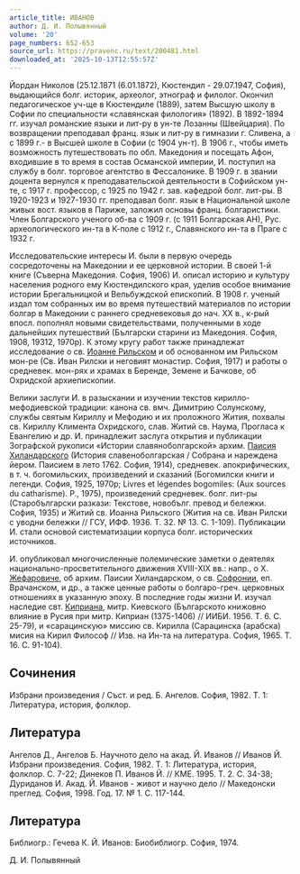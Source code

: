 ```yaml
---
article_title: ИВАНОВ
author: Д. И. Полывянный
volume: '20'
page_numbers: 652-653
source_url: https://pravenc.ru/text/200481.html
downloaded_at: '2025-10-13T12:55:57Z'
---
```


Йордан Николов (25.12.1871 (6.01.1872), Кюстендил - 29.07.1947, София), выдающийся болг. историк, археолог, этнограф и филолог. Окончил педагогическое уч-ще в Кюстендиле (1889), затем Высшую школу в Софии по специальности «славянская филология» (1892). В 1892-1894 гг. изучал романские языки и лит-ру в ун-те Лозанны (Швейцария). По возвращении преподавал франц. язык и лит-ру в гимназии г. Сливена, а с 1899 г.- в Высшей школе в Софии (с 1904 ун-т). В 1906 г., чтобы иметь возможность путешествовать по обл. Македония и посещать Афон, входившие в то время в состав Османской империи, И. поступил на службу в болг. торговое агентство в Фессалонике. В 1909 г. в звании доцента вернулся к преподавательской деятельности в Софийском ун-те, с 1917 г. профессор, с 1925 по 1942 г. зав. кафедрой болг. лит-ры. В 1920-1923 и 1927-1930 гг. преподавал болг. язык в Национальной школе живых вост. языков в Париже, заложил основы франц. болгаристики. Член Болгарского ученого об-ва с 1909 г. (с 1911 Болгарская АН), Рус. археологического ин-та в К-поле с 1912 г., Славянского ин-та в Праге с 1932 г.

Исследовательские интересы И. были в первую очередь сосредоточены на Македонии и ее церковной истории. В своей 1-й книге (Съверна Македония. София, 1906) И. описал историю и культуру населения родного ему Кюстендилского края, уделив особое внимание истории Брегальницкой и Вельбуждской епископий. В 1908 г. ученый издал том собранных им во время путешествий материалов по истории болгар в Македонии с раннего средневековья до нач. ХХ в., к-рый впосл. пополнял новыми свидетельствами, полученными в ходе дальнейших путешествий (Български старини из Македония. София, 1908, 19312, 1970р). К этому кругу работ также принадлежат исследование о св. [Иоанне Рильском](<https://pravenc.ru/text/Иоанне Рильском.html>) и об основанном им Рильском мон-ре (Св. Иван Рилски и неговият монастир. София, 1917) и работы о средневек. мон-рях и храмах в Беренде, Земене и Бачкове, об Охридской архиепископии.

Велики заслуги И. в разыскании и изучении текстов кирилло-мефодиевской традиции: канона св. вмч. Димитрию Солунскому, службы святым Кириллу и Мефодию и их проложного Жития, похвалы св. Кириллу Климента Охридского, слав. Житий св. Наума, Прогласа к Евангелию и др. И. принадлежит заслуга открытия и публикации Зографской рукописи «Истории славяноболгарской» архим. [Паисия Хиландарского](<https://pravenc.ru/text/Паисия Хиландарского.html>) (История славеноболгарская / Собрана и нареждена йером. Паисием в лето 1762. София, 1914), средневек. апокрифических, в т. ч. богомильских, произведений и сказаний (Богомилски книги и легенди. София, 1925, 1970р; Livres et légendеs bogomiles: (Aux sources du catharisme). P., 1975), произведений средневек. болг. лит-ры (Старобългарски разкази: Текстове, новобълг. превод и бележки. София, 1935) и Житий св. Иоанна Рильского (Жития на св. Иван Рилски с уводни бележки // ГСУ, ИФФ. 1936. Т. 32. № 13. С. 1-109). Публикации И. стали основой систематизации корпуса болг. исторических источников.

И. опубликовал многочисленные полемические заметки о деятелях национально-просветительного движения XVIII-XIX вв.: напр., о Х. [Жефаровиче](https://pravenc.ru/text/Жефаровиче.html), об архим. Паисии Хиландарском, о св. [Софронии](https://pravenc.ru/text/Софронии.html), еп. Врачанском, и др., а также ценные работы о болгаро-греч. церковных отношениях в указанную эпоху. В последние годы жизни И. изучал наследие свт. [Киприана](https://pravenc.ru/text/Киприан.html), митр. Киевского (Българското книжовно влияние в Русия при митр. Киприан (1375-1406) // ИИБИ. 1956. Т. 6. С. 25-79), и «сарацинскую» миссию св. Кирилла (Сарацинска (арабска) мисия на Кирил Философ // Изв. на Ин-та на литература. София, 1965. Т. 16. С. 91-104).

## Сочинения

Избрани произведения / Съст. и ред. Б. Ангелов. София, 1982. Т. 1: Литература, история, фолклор.

## Литература

Ангелов Д., Ангелов Б. Научното дело на акад. Й. Иванов // Иванов Й. Избрани произведения. София, 1982. Т. 1: Литература, история, фолклор. С. 7-22; Динеков П. Иванов Й. // КМЕ. 1995. Т. 2. С. 34-38; Дуриданов И. Акад. Й. Иванов - живот и научно дело // Македонски преглед. София, 1998. Год. 17. № 1. С. 117-144.

## Литература

Библиогр.: Гечева К. Й. Иванов: Биобиблиогр. София, 1974.

Д. И. Полывянный
